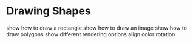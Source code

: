 # Drawing Shapes
show how to draw a rectangle
show how to draw an image
show how to draw polygons
show different rendering options
	align
	color
	rotation

